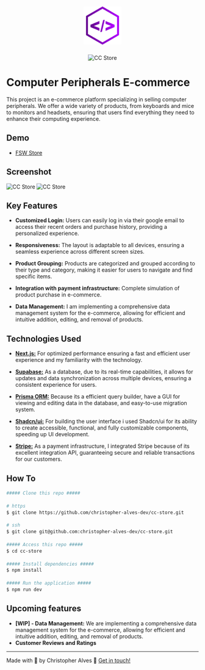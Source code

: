 <h1 align="center">
  <img alt="ChrisCode Dev" title="ChrisCode Dev" src="public/logo.png" width="100px" />
</h1>

<p align="center">
  <img alt="CC Store" title="FSW Store" src="https://pub-11426a046d4e420fb71ed0b7100145b5.r2.dev/fsw-store-logo.png" width="150px" />
</p>

# Computer Peripherals E-commerce

This project is an e-commerce platform specializing in selling computer peripherals. We offer a wide variety of products, from keyboards and mice to monitors and headsets, ensuring that users find everything they need to enhance their computing experience.

## Demo
- [FSW Store](https://cc-fsw-store.vercel.app/)

## Screenshot
<p>
  <img alt="CC Store" title="FSW Store" src="https://pub-11426a046d4e420fb71ed0b7100145b5.r2.dev/screenshot-mobile.png" width="150px" />
  <img alt="CC Store" title="FSW Store" src="https://pub-11426a046d4e420fb71ed0b7100145b5.r2.dev/screenshot-desktop.jpeg" width="150px" />
</p>


## Key Features

- **Customized Login:** Users can easily log in via their google email to access their recent orders and purchase history, providing a personalized experience.

- **Responsiveness:** The layout is adaptable to all devices, ensuring a seamless experience across different screen sizes.

- **Product Grouping:** Products are categorized and grouped according to their type and category, making it easier for users to navigate and find specific items.

- **Integration with payment infrastructure:** Complete simulation of product purchase in e-commerce. 

- **Data Management:** I am implementing a comprehensive data management system for the e-commerce, allowing for efficient and intuitive addition, editing, and removal of products.

## Technologies Used

- **[Next.js:](https://nextjs.org/)** For optimized performance ensuring a fast and efficient user experience and my familiarity with the technology.

- **[Supabase:](https://supabase.com/)** As a database, due to its real-time capabilities, it allows for updates and data synchronization across multiple devices, ensuring a consistent experience for users.

- **[Prisma ORM:](https://www.prisma.io/)** Because its a efficient query builder, have a GUI for viewing and editing data in the database, and easy-to-use migration system.

- **[Shadcn/ui:](https://ui.shadcn.com/)** For building the user interface i used Shadcn/ui for its ability to create accessible, functional, and fully customizable components, speeding up UI development.

- **[Stripe:](https://stripe.com/br)** As a payment infrastructure, I integrated Stripe because of its excellent integration API, guaranteeing secure and reliable transactions for our customers.

## How To

```bash
##### Clone this repo #####

# https
$ git clone https://github.com/christopher-alves-dev/cc-store.git

# ssh
$ git clone git@github.com:christopher-alves-dev/cc-store.git

##### Access this repo #####
$ cd cc-store

##### Install dependencies #####
$ npm install

##### Run the application #####
$ npm run dev
```

## Upcoming features

- **[WIP] - Data Management:** We are implementing a comprehensive data management system for the e-commerce, allowing for efficient and intuitive addition, editing, and removal of products.
- **Customer Reviews and Ratings**

---

Made with 💙 by Christopher Alves :wave: [Get in touch!](https://www.linkedin.com/in/chrisleoalves/)
